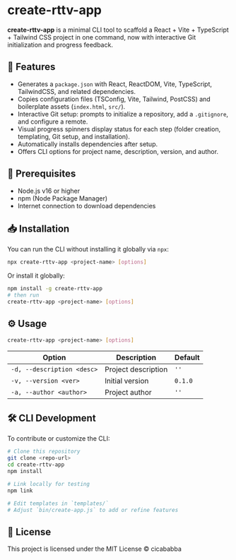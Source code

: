 # create-rttv-app

**create-rttv-app** is a minimal CLI tool to scaffold a React + Vite + TypeScript + Tailwind CSS project in one command, now with interactive Git initialization and progress feedback.

## 🚀 Features

- Generates a `package.json` with React, ReactDOM, Vite, TypeScript, TailwindCSS, and related dependencies.
- Copies configuration files (TSConfig, Vite, Tailwind, PostCSS) and boilerplate assets (`index.html`, `src/`).
- Interactive Git setup: prompts to initialize a repository, add a `.gitignore`, and configure a remote.
- Visual progress spinners display status for each step (folder creation, templating, Git setup, and installation).
- Automatically installs dependencies after setup.
- Offers CLI options for project name, description, version, and author.

## 🔧 Prerequisites

- Node.js v16 or higher
- npm (Node Package Manager)
- Internet connection to download dependencies

## 📥 Installation

You can run the CLI without installing it globally via `npx`:

```bash
npx create-rttv-app <project-name> [options]
```

Or install it globally:

```bash
npm install -g create-rttv-app
# then run
create-rttv-app <project-name> [options]
```

## ⚙️ Usage

```bash
create-rttv-app <project-name> [options]
```

| Option                     | Description          | Default  |
| -------------------------- | -------------------- | -------- |
| `-d, --description <desc>` | Project description  | `''`     |
| `-v, --version <ver>`      | Initial version      | `0.1.0`  |
| `-a, --author <author>`    | Project author       | `''`     |


## 🛠️ CLI Development

To contribute or customize the CLI:

```bash
# Clone this repository
git clone <repo-url>
cd create-rttv-app
npm install

# Link locally for testing
npm link

# Edit templates in `templates/`
# Adjust `bin/create-app.js` to add or refine features
```

## 📜 License

This project is licensed under the MIT License © cicababba
